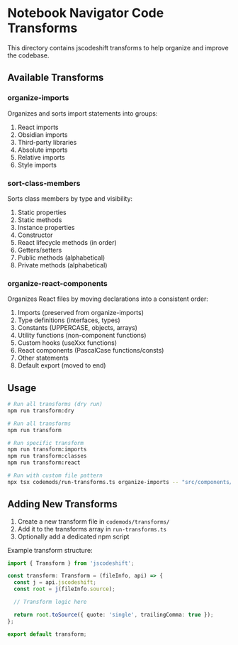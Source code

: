 # Notebook Navigator Code Transforms

This directory contains jscodeshift transforms to help organize and improve the
codebase.

## Available Transforms

### organize-imports

Organizes and sorts import statements into groups:

1. React imports
2. Obsidian imports
3. Third-party libraries
4. Absolute imports
5. Relative imports
6. Style imports

### sort-class-members

Sorts class members by type and visibility:

1. Static properties
2. Static methods
3. Instance properties
4. Constructor
5. React lifecycle methods (in order)
6. Getters/setters
7. Public methods (alphabetical)
8. Private methods (alphabetical)

### organize-react-components

Organizes React files by moving declarations into a consistent order:

1. Imports (preserved from organize-imports)
2. Type definitions (interfaces, types)
3. Constants (UPPERCASE, objects, arrays)
4. Utility functions (non-component functions)
5. Custom hooks (useXxx functions)
6. React components (PascalCase functions/consts)
7. Other statements
8. Default export (moved to end)

## Usage

```bash
# Run all transforms (dry run)
npm run transform:dry

# Run all transforms
npm run transform

# Run specific transform
npm run transform:imports
npm run transform:classes
npm run transform:react

# Run with custom file pattern
npx tsx codemods/run-transforms.ts organize-imports -- "src/components/**/*.tsx"
```

## Adding New Transforms

1. Create a new transform file in `codemods/transforms/`
2. Add it to the transforms array in `run-transforms.ts`
3. Optionally add a dedicated npm script

Example transform structure:

```typescript
import { Transform } from 'jscodeshift';

const transform: Transform = (fileInfo, api) => {
  const j = api.jscodeshift;
  const root = j(fileInfo.source);

  // Transform logic here

  return root.toSource({ quote: 'single', trailingComma: true });
};

export default transform;
```
